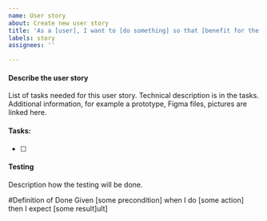 ```yaml
---
name: User story
about: Create new user story
title: 'As a [user], I want to [do something] so that [benefit for the user]'
labels: story
assignees: ''

---
```



#### Describe the user story
<!-- A description of the user story. -->
List of tasks needed for this user story. Technical description is in the tasks. Additional information, for example a prototype, Figma files, pictures are linked here. 

#### Tasks:
- [ ] 


#### Testing 
Description how the testing will be done.  


#Definition of Done
Given [some precondition] when I do [some action] then I expect [some result]ult]
